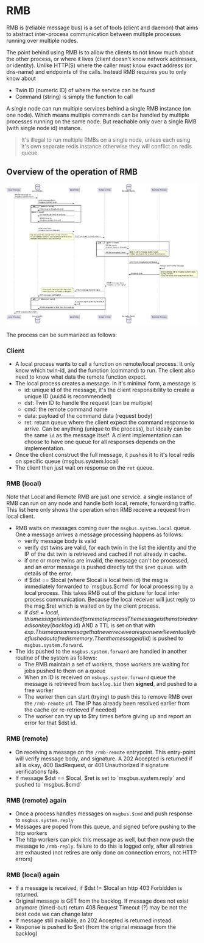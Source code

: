 # RMB
RMB is (reliable message bus) is a set of tools (client and daemon) that aims to abstract inter-process communication between multiple processes running over multiple nodes.

The point behind using RMB is to allow the clients to not know much about the other process, or where it lives (client doesn't know network addresses, or identity). Unlike HTTP(S) where the caller must know exact address (or dns-name) and endpoints of the calls. Instead RMB requires you to only know about
- Twin ID (numeric ID) of where the service can be found
- Command (string) is simply the function to call

A single node can run multiple services behind a single RMB instance (on one node). Which means multiple commands can be handled by multiple processes running on the same node. But reachable only over a single RMB (with single node id) instance.

> It's illegal to run multiple RMBs on a single node, unless each using it's own separate redis instance otherwise they will conflict on redis queue.

## Overview of the operation of RMB
![rmb](png/RMB.png)

The process can be summarized as follows:
### Client
- A local process wants to call a function on remote/local process. It only know which twin-id, and the function (command) to run. The client also need to know what data the remote function expect.
- The local process creates a message. In it's minimal form, a message is
  - id: unique id of the message, it's the client responsibility to create a unique ID (uuid4 is recommended)
  - dst: Twin ID to handle the request (can be multiple)
  - cmd: the remote command name
  - data: payload of the command data (request body)
  - ret: return queue where the client expect the command response to arrive. Can be anything (unique to the process), but ideally can be the same `id` as the message itself. A client implementation can choose to have one queue for all responses depends on the implementation.
- Once the client construct the full message, it pushes it to it's local redis on specific queue (msgbus.system.local)
- The client then just wait on response on the `ret` queue.

### RMB (local)
Note that Local and Remote RMB are just one service. a single instance of RMB can run on any node and handle both local, remote, forwarding traffic. This list here only shows the operation when RMB receive a request from local client.


- RMB waits on messages coming over the `msgbus.system.local` queue. One a message arrives a message processing happens as follows:
  - verify message body is valid
  - verify dst twins are valid, for each twin in the list the identity and the IP of the dst twin is retrieved and cached if not already in cache.
  - if one or more twins are invalid, the message can't be processed, and an error message is pushed directly tot the `$ret` queue. with details of the error.
  - if $dst == $local  (where $local is local twin id) the msg is immediately forwarded to `msgbus.$cmd` for local processing by a local process. This takes RMB out of the picture for local inter process communication. Because the local receiver will just reply to the msg $ret which is waited on by the client process.
  - if $dst != local, this message is intended for remote process The message is then stored in redis on key (backlog.$id) AND a TTL is set on that with $exp. This means a message that never receive a response will eventually be flushed out of redis memory. Then the message id ($id) is pushed to `msgbus.system.forward`.
- The ids pushed to the `msgbus.system.forward` are handled in another routine of the system as follows:
  - The RMB maintain a set of workers, those workers are waiting for jobs pushed to them on a queue
  - When an ID is received on `msbugs.system.forward` queue the message is retrieved from `backlog.$id` then **signed**, and pushed to a free worker
  - The worker then can start (trying) to push this to remove RMB over the `/rmb-remote` url. The IP has already been resolved earlier from the cache (or re-retrieved if needed)
  - The worker can try up to $try times before giving up and report an error for that $dst id.

### RMB (remote)
- On receiving a message on the `/rmb-remote` entrypoint. This entry-point will verify message body, and signature. A 202 Accepted is returned if all is okay, 400 BadRequest, or 401 Unauthorized if signature verifications fails.
- If message $dst == $local, $ret is set to `msgbus.system.reply` and pushed to `msgbus.$cmd`

### RMB (remote) again
- Once a process handles messages on `msgbus.$cmd` and push response to `msgbus.system.reply`
- Messages are poped from this queue, and signed before pushing to the http workers
- The http workers can pick this message as well, but then now push the message to `/rmb-reply`. failure to do this is logged only, after all retries are exhausted (not retires are only done on connection errors, not HTTP errors)

### RMB (local) again
- If a message is received, if $dst != $local an http 403 Forbidden is returned.
- Original message is GET from the backlog. If message does not exist anymore (timed-out) return 408 Request Timeout (?) may be not the best code we can change later
- If message still available, an 202 Accepted is returned instead.
- Response is pushed to $ret (from the original message from the backlog)
